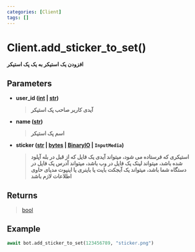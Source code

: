 ```yaml
---
categories: [Client]
tags: []
---
```


<h1>Client.<strong>add_sticker_to_set()</strong></h1>

<p align="left" dir="rtl"><strong>افزودن یک استیکر به یک پک استیکر</strong></p>

<h2>Parameters</h2>

<ul>
<li><strong>user_id (<a href="https://docs.python.org/3/library/functions.html#int">int</a> | <a href="https://docs.python.org/3/library/stdtypes.html#str">str</a>)</strong><blockquote dir="rtl">
<p><strong>آیدی کاربر صاحب پک استیکر</strong></p>
</blockquote>
</li>
</ul>
<ul>
<li><strong>name (<a href="https://docs.python.org/3/library/stdtypes.html#str">str</a>)</strong><blockquote dir="rtl">
<p><strong>اسم پک استیکر</strong></p>
</blockquote>
</li>
</ul>
<ul>
<li><strong>sticker (<a href="https://docs.python.org/3/library/stdtypes.html#str">str</a> | <a href="https://docs.python.org/3/library/stdtypes.html#bytes">bytes</a> | <a href="https://docs.python.org/3/library/typing.html#typing.BinaryIO">BinaryIO</a> | <code>InputMedia</code>)</strong><blockquote dir="rtl">
<p><strong>استیکری که فرستاده می شود، میتواند آیدی یک فایل که از قبل در بله آپلود شده باشد، میتواند لینک یک فایل در وب باشد، میتواند آدرس یک فایل در دستگاه شما باشد، میتواند یک آبجکت بایت یا باینری یا اینپوت مدیای حاوی اطلاعات لازم باشد</strong></p>
</blockquote>
</li>
</ul>

<h2>Returns</h2>

<blockquote>
<p><a href="https://docs.python.org/3/library/functions.html#bool">bool</a></p>
</blockquote>

<h2>Example</h2>

```python
await bot.add_sticker_to_set(123456789, "sticker.png")
```